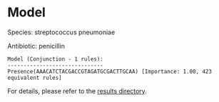 
# Model

Species: streptococcus pneumoniae

Antibiotic: penicillin

```
Model (Conjunction - 1 rules):
------------------------------
Presence(AAACATCTACGACCGTAGATGCGACTTGCAA) [Importance: 1.00, 423 equivalent rules]

```

For details, please refer to the [results directory](../../../../../results/scm_b/streptococcus+pneumoniae/penicillin/repeat_0/).

